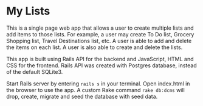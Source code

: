 # My Lists

This is a single page web app that allows a user to create multiple lists and add items to those lists. For example, a user may create To Do list, Grocery Shopping list, Travel Destinations list, etc. A user is able to add and delete the items on each list. A user is also able to create and delete the lists.

This app is built using Rails API for the backend and JavaScript, HTML and CSS for the frontend. Rails API was created with Postgres database, instead of the default SQLite3.

Start Rails server by entering `rails s` in your terminal. Open index.html in the browser to use the app. A custom Rake command `rake db:dcms` will drop, create, migrate and seed the database with seed data.
